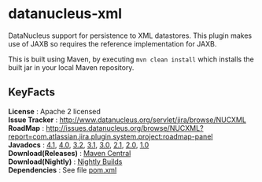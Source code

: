 datanucleus-xml
===============

DataNucleus support for persistence to XML datastores. This plugin makes use of JAXB so requires the 
reference implementation for JAXB.

This is built using Maven, by executing `mvn clean install` which installs the built jar in your local Maven
repository.


KeyFacts
--------
__License__ : Apache 2 licensed  
__Issue Tracker__ : http://www.datanucleus.org/servlet/jira/browse/NUCXML  
__RoadMap__ : http://issues.datanucleus.org/browse/NUCXML?report=com.atlassian.jira.plugin.system.project:roadmap-panel  
__Javadocs__ : [4.1](http://www.datanucleus.org/javadocs/store.xml/4.1/), [4.0](http://www.datanucleus.org/javadocs/store.xml/4.0/), [3.2](http://www.datanucleus.org/javadocs/store.xml/3.2/), [3.1](http://www.datanucleus.org/javadocs/store.xml/3.1/), [3.0](http://www.datanucleus.org/javadocs/store.xml/3.0/), [2.1](http://www.datanucleus.org/javadocs/store.xml/2.1/), [2.0](http://www.datanucleus.org/javadocs/store.xml/2.0/), [1.0](http://www.datanucleus.org/javadocs/store.xml/1.0/)  
__Download(Releases)__ : [Maven Central](http://central.maven.org/maven2/org/datanucleus/datanucleus-xml)  
__Download(Nightly)__ : [Nightly Builds](http://www.datanucleus.org/downloads/maven2-nightly/org/datanucleus/datanucleus-xml)  
__Dependencies__ : See file [pom.xml](pom.xml)  
